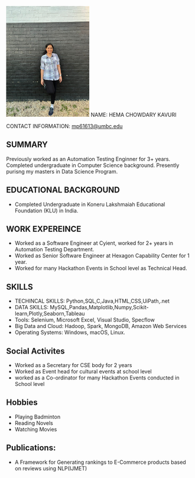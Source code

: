 <img src = "https://github.com/HemaKavuri/DATA-690-FALL-STATISTICAL-ANAYLSIS-VISUALIZATION/blob/main/ASSIGNMENT%20-01/photo.jpeg" height=300/>
NAME: HEMA CHOWDARY KAVURI

CONTACT INFORMATION: mp61613@umbc.edu

## SUMMARY
 Previously worked as an Automation Testing Enginner for 3+ years. Completed undergraduate in Computer Science background. Presently purisng my masters in Data Science Program.

## EDUCATIONAL BACKGROUND 
- Completed Undergraduate in Koneru Lakshmaiah Educational Foundation (KLU) in India.

## WORK EXPEREINCE 
- Worked as a Software Engineer at Cyient, worked for 2+ years in Automation Testing Department.
- Worked as Senior Software Engineer at Hexagon Capability Center for 1 year.
- Worked for many Hackathon Events in School level as Technical Head.

## SKILLS
-  TECHINCAL SKILLS: Python,SQL,C,Java,HTML,CSS,UiPath,.net
-  DATA SKILLS: MySQL,Pandas,Matplotlib,Numpy,Scikit-learn,Plotly,Seaborn,Tableau
-  Tools: Selenium, Microsoft Excel, Visual Studio, Specflow
-  Big Data and Cloud: Hadoop, Spark, MongoDB, Amazon Web Services
-  Operating Systems: Windows, macOS, Linux.

## Social Activites
- Worked as a Secretary for CSE body for 2 years
- Worked as Event head for cultural events at school level
- worked as a Co-ordinator for many Hackathon Events conducted in School level

## Hobbies
- Playing Badminton 
- Reading Novels
- Watching Movies

## Publications:
- A Framework for Generating rankings to E-Commerce products based on reviews using NLP(IJMET)

